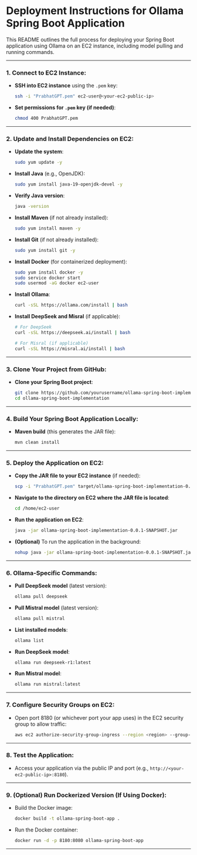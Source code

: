 # Deployment Instructions for Ollama Spring Boot Application

This README outlines the full process for deploying your Spring Boot application using Ollama on an EC2 instance, including model pulling and running commands.

---

### 1. **Connect to EC2 Instance:**

* **SSH into EC2 instance** using the `.pem` key:
    ```bash
    ssh -i "PrabhatGPT.pem" ec2-user@<your-ec2-public-ip>
    ```

* **Set permissions for `.pem` key (if needed)**:
    ```bash
    chmod 400 PrabhatGPT.pem
    ```

---

### 2. **Update and Install Dependencies on EC2:**

* **Update the system**:
    ```bash
    sudo yum update -y
    ```

* **Install Java** (e.g., OpenJDK):
    ```bash
    sudo yum install java-19-openjdk-devel -y
    ```

* **Verify Java version**:
    ```bash
    java -version
    ```

* **Install Maven** (if not already installed):
    ```bash
    sudo yum install maven -y
    ```

* **Install Git** (if not already installed):
    ```bash
    sudo yum install git -y
    ```

* **Install Docker** (for containerized deployment):
    ```bash
    sudo yum install docker -y
    sudo service docker start
    sudo usermod -aG docker ec2-user
    ```

* **Install Ollama**:
    ```bash
    curl -sSL https://ollama.com/install | bash
    ```

* **Install DeepSeek and Misral** (if applicable):
    ```bash
    # For DeepSeek
    curl -sSL https://deepseek.ai/install | bash

    # For Misral (if applicable)
    curl -sSL https://misral.ai/install | bash
    ```

---

### 3. **Clone Your Project from GitHub:**

* **Clone your Spring Boot project**:
    ```bash
    git clone https://github.com/yourusername/ollama-spring-boot-implementation.git
    cd ollama-spring-boot-implementation
    ```

---

### 4. **Build Your Spring Boot Application Locally:**

* **Maven build** (this generates the JAR file):
    ```bash
    mvn clean install
    ```

---

### 5. **Deploy the Application on EC2:**

* **Copy the JAR file to your EC2 instance** (if needed):
    ```bash
    scp -i "PrabhatGPT.pem" target/ollama-spring-boot-implementation-0.0.1-SNAPSHOT.jar ec2-user@<your-ec2-public-ip>:/home/ec2-user/
    ```

* **Navigate to the directory on EC2 where the JAR file is located**:
    ```bash
    cd /home/ec2-user
    ```

* **Run the application on EC2**:
    ```bash
    java -jar ollama-spring-boot-implementation-0.0.1-SNAPSHOT.jar
    ```

* **(Optional)** To run the application in the background:
    ```bash
    nohup java -jar ollama-spring-boot-implementation-0.0.1-SNAPSHOT.jar &
    ```

---

### 6. **Ollama-Specific Commands:**

* **Pull DeepSeek model** (latest version):
    ```bash
    ollama pull deepseek
    ```

* **Pull Mistral model** (latest version):
    ```bash
    ollama pull mistral
    ```

* **List installed models**:
    ```bash
    ollama list
    ```

* **Run DeepSeek model**:
    ```bash
    ollama run deepseek-r1:latest
    ```

* **Run Mistral model**:
    ```bash
    ollama run mistral:latest
    ```

---

### 7. **Configure Security Groups on EC2:**

* Open port 8180 (or whichever port your app uses) in the EC2 security group to allow traffic:
    ```bash
    aws ec2 authorize-security-group-ingress --region <region> --group-id <security-group-id> --protocol tcp --port 8180 --cidr 0.0.0.0/0
    ```

---

### 8. **Test the Application:**

* Access your application via the public IP and port (e.g., `http://<your-ec2-public-ip>:8180`).

---

### 9. **(Optional) Run Dockerized Version (If Using Docker):**

* Build the Docker image:
    ```bash
    docker build -t ollama-spring-boot-app .
    ```

* Run the Docker container:
    ```bash
    docker run -d -p 8180:8080 ollama-spring-boot-app
    ```

---


